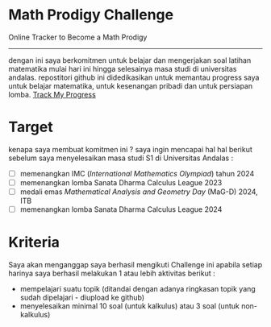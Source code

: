 # Math Prodigy Challenge
Online Tracker to Become a Math Prodigy

---

dengan ini saya berkomitmen untuk belajar dan mengerjakan soal latihan matematika mulai hari ini hingga selesainya masa studi di universitas andalas. repostitori github ini didedikasikan untuk memantau progress saya untuk belajar matematika, untuk kesenangan pribadi dan untuk persiapan lomba. 
[Track My Progress]

# Target 
kenapa saya membuat komitmen ini ? saya ingin mencapai hal hal berikut sebelum saya menyelesaikan masa studi S1 di Universitas Andalas :
- [ ] memenangkan IMC (*International Mathematics Olympiad*) tahun 2024
- [ ] memenangkan lomba Sanata Dharma Calculus League 2023
- [ ] medali emas *Mathematical Analysis and Geometry Day* (MaG-D) 2024, ITB
- [ ] memenangkan lomba Sanata Dharma Calculus League 2024

# Kriteria 
Saya akan menganggap saya berhasil mengikuti Challenge ini apabila setiap harinya saya berhasil melakukan 1 atau lebih aktivitas berikut :
- mempelajari suatu topik (ditandai dengan adanya ringkasan topik yang sudah dipelajari - diupload ke github)
- menyelesaikan minimal 10 soal (untuk kalkulus) atau 3 soal (untuk non-kalkulus)



<!-- link -->
[Track My Progress]: log.md
